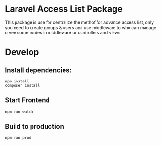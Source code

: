 # Laravel Access List Package

This package is use for centralize the methof for advance access list, only you need to create groups & users and use middleware to who can manage o vee some routes in middleware or controllers and views

# Develop

## Install dependencies:

```
npm install
composer install
```

## Start Frontend

```
npm run watch
```

## Build to production

```
npm run prod
```
